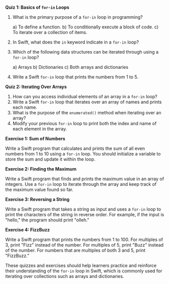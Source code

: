 **Quiz 1: Basics of `for-in` Loops**

1. What is the primary purpose of a `for-in` loop in programming?

   a) To define a function.
   b) To conditionally execute a block of code.
   c) To iterate over a collection of items.

2. In Swift, what does the `in` keyword indicate in a `for-in` loop?
3. Which of the following data structures can be iterated through using a `for-in` loop?

   a) Arrays
   b) Dictionaries
   c) Both arrays and dictionaries

4. Write a Swift `for-in` loop that prints the numbers from 1 to 5.

**Quiz 2: Iterating Over Arrays**

1. How can you access individual elements of an array in a `for-in` loop?
2. Write a Swift `for-in` loop that iterates over an array of names and prints each name.
3. What is the purpose of the `enumerated()` method when iterating over an array?
4. Modify your previous `for-in` loop to print both the index and name of each element in the array.

**Exercise 1: Sum of Numbers**

Write a Swift program that calculates and prints the sum of all even numbers from 1 to 10 using a `for-in` loop. 
You should initialize a variable to store the sum and update it within the loop.

**Exercise 2: Finding the Maximum**

Write a Swift program that finds and prints the maximum value in an array of integers. Use a `for-in` loop to iterate through the 
array and keep track of the maximum value found so far.

**Exercise 3: Reversing a String**

Write a Swift program that takes a string as input and uses a `for-in` loop to print the characters of the string in reverse order. 
For example, if the input is "hello," the program should print "olleh."

**Exercise 4: FizzBuzz**

Write a Swift program that prints the numbers from 1 to 100. For multiples of 3, print "Fizz" instead of the number. 
For multiples of 5, print "Buzz" instead of the number. For numbers that are multiples of both 3 and 5, print "FizzBuzz."

These quizzes and exercises should help learners practice and reinforce their understanding of the `for-in` loop in Swift, 
which is commonly used for iterating over collections such as arrays and dictionaries.
